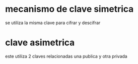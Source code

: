 # mecanismo de clave simetrica 
se utiliza la misma clave para cifrar y descifrar
# clave asimetrica 
este utiliza 2 claves relacionadas una publica y otra privada

